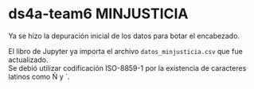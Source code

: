 # ds4a-team6 MINJUSTICIA

Ya se hizo la depuración inicial de los datos para botar el encabezado.  

El libro de Jupyter ya importa el archivo `datos_minjusticia.csv` que fue actualizado.  
Se debió utilizar codificación ISO-8859-1 por la existencia de caracteres latinos como Ñ y ´.  
